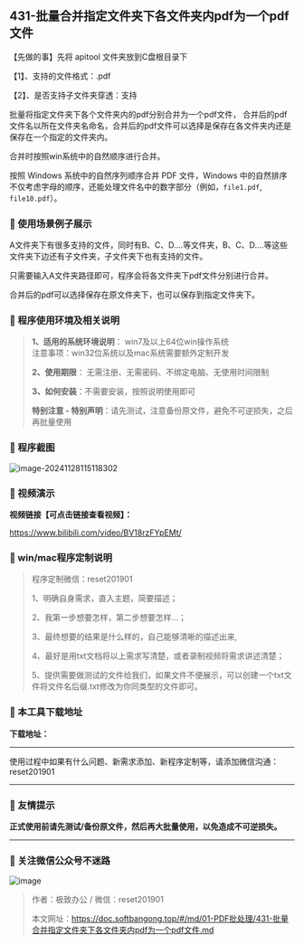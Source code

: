 ## 431-批量合并指定文件夹下各文件夹内pdf为一个pdf文件

【先做的事】先将 apitool 文件夹放到C盘根目录下  

【1】、支持的文件格式：.pdf  

【2】、是否支持子文件夹穿透：支持  

批量将指定文件夹下各个文件夹内的pdf分别合并为一个pdf文件，
合并后的pdf文件名以所在文件夹名命名，合并后的pdf文件可以选择是保存在各文件夹内还是保存在一个指定的文件夹内。



合并时按照win系统中的自然顺序进行合并。

按照 Windows 系统中的自然序列顺序合并 PDF 文件，Windows 中的自然排序不仅考虑字母的顺序，还能处理文件名中的数字部分（例如，`file1.pdf`, `file10.pdf`）。

### 📑 使用场景例子展示

A文件夹下有很多支持的文件，同时有B、C、D....等文件夹，B、C、D....等这些文件夹下边还有子文件夹，子文件夹下也有支持的文件。

只需要输入A文件夹路径即可，程序会将各文件夹下pdf文件分别进行合并。



合并后的pdf可以选择保存在原文件夹下，也可以保存到指定文件夹下。

### 📑 程序使用环境及相关说明

> **1、适用的系统环境说明**： win7及以上64位win操作系统  
> 注意事项：win32位系统以及mac系统需要额外定制开发  
>
> **2、使用期限**： 无需注册、无需密码、不绑定电脑、无使用时间限制  
>
> **3、如何安装**：不需要安装，按照说明使用即可  
>
> **特别注意 - 特别声明**：请先测试，注意备份原文件，避免不可逆损失，之后再批量使用

### 📑 程序截图

![image-20241128115118302](https://s2.loli.net/2024/11/28/tuviWyC3cjAwhfo.png)

### 📑 视频演示

**视频链接【可点击链接查看视频】：**

https://www.bilibili.com/video/BV18rzFYpEMt/

### 📑 win/mac程序定制说明

> 程序定制微信：reset201901  
>
> 1、明确自身需求，直入主题，简要描述；
>
> 2、我第一步想要怎样，第二步想要怎样...； 
>
> 3、最终想要的结果是什么样的，自己能够清晰的描述出来,  
>
> 4、最好是用txt文档将以上需求写清楚，或者录制视频将需求讲述清楚；  
>
> 5、提供需要做测试的文件给我们，如果文件不便展示，可以创建一个txt文件将文件名后缀.txt修改为你同类型的文件即可。  

### 📑 本工具下载地址

**下载地址：**

------

使用过程中如果有什么问题、新需求添加、新程序定制等，请添加微信沟通：reset201901

------

### 📑 友情提示

**正式使用前请先测试/备份原文件，然后再大批量使用，以免造成不可逆损失。**

------

### 📑 关注微信公众号不迷路

![image](https://s2.loli.net/2024/11/02/tK9T7jxLcuv5rUk.png)

> 作者：极致办公  /  微信：reset201901
>
> 本文网址：https://doc.softbangong.top/#/md/01-PDF批处理/431-批量合并指定文件夹下各文件夹内pdf为一个pdf文件.md